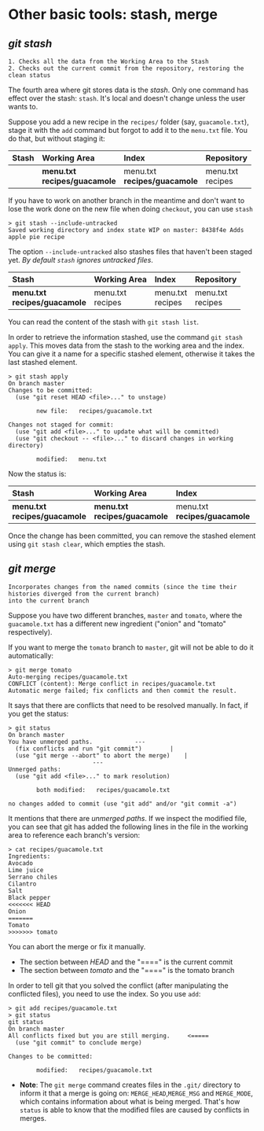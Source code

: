 # Other basic tools: stash, merge

## *git stash*

	1. Checks all the data from the Working Area to the Stash
	2. Checks out the current commit from the repository, restoring the clean status

The fourth area where git stores data is the _stash_. Only one command has effect over the stash: `stash`. It's local and doesn't change unless the user wants to.

Suppose you add a new recipe in the `recipes/` folder (say, `guacamole.txt`), stage it with the `add` command but forgot to add it to the `menu.txt` file. You do that, but without staging it:

|**Stash**|**Working Area**|**Index**|**Repository**|
|:---|:---|:---|:---|
||**menu.txt** <br>**recipes/guacamole** | menu.txt <br>**recipes/guacamole** | menu.txt <br>recipes |


If you have to work on another branch in the meantime and don't want to lose the work done on the new file when doing `checkout`, you can use `stash`

````
> git stash --include-untracked
Saved working directory and index state WIP on master: 8438f4e Adds apple pie recipe

````

The option `--include-untracked` also stashes files that haven't been staged yet. _By default `stash` ignores untracked files_.

|**Stash**|**Working Area**|**Index**|**Repository**|
|:---|:---|:---|:---|
|**menu.txt** <br>**recipes/guacamole**|menu.txt <br>recipes | menu.txt <br>recipes | menu.txt <br>recipes |

You can read the content of the stash with `git stash list`.

In order to retrieve the information stashed, use the command `git stash apply`. This moves data from the stash to the working area and the index. You can give it a name for a specific stashed element, otherwise it takes the last stashed element.

````
> git stash apply
On branch master
Changes to be committed:
  (use "git reset HEAD <file>..." to unstage)

        new file:   recipes/guacamole.txt

Changes not staged for commit:
  (use "git add <file>..." to update what will be committed)
  (use "git checkout -- <file>..." to discard changes in working directory)

        modified:   menu.txt

````

Now the status is:

|**Stash**|**Working Area**|**Index**|**Repository**|
|:---|:---|:---|:---|
|**menu.txt** <br>**recipes/guacamole**|**menu.txt** <br>**recipes/guacamole** | menu.txt <br>**recipes/guacamole** | menu.txt <br>recipes |

Once the change has been committed, you can remove the stashed element using `git stash clear`, which empties the stash.

## *git merge*

	Incorporates changes from the named commits (since the time their histories diverged from the current branch) 
	into the current branch

Suppose you have two different branches, `master` and `tomato`, where the `guacamole.txt` has a different new ingredient ("onion" and "tomato" respectively).

If you want to merge the `tomato` branch to `master`, git will not be able to do it automatically:

````
> git merge tomato
Auto-merging recipes/guacamole.txt
CONFLICT (content): Merge conflict in recipes/guacamole.txt
Automatic merge failed; fix conflicts and then commit the result.
````

It says that there are conflicts that need to be resolved manually. In fact, if you get the status:

````
> git status
On branch master
You have unmerged paths.			---
  (fix conflicts and run "git commit")		  |
  (use "git merge --abort" to abort the merge)	  |
						---
Unmerged paths:
  (use "git add <file>..." to mark resolution)

        both modified:   recipes/guacamole.txt

no changes added to commit (use "git add" and/or "git commit -a")
````

It mentions that there are _unmerged paths_. If we inspect the modified file, you can see that git has added the following lines in the file in the working area to reference each branch's version:

````
> cat recipes/guacamole.txt
Ingredients:
Avocado
Lime juice
Serrano chiles
Cilantro
Salt
Black pepper
<<<<<<< HEAD
Onion
=======
Tomato
>>>>>>> tomato
````

You can abort the merge or fix it manually.

* The section between _HEAD_ and the "====" is the current commit
* The section between _tomato_ and the "====" is the tomato branch

In order to tell git that you solved the conflict (after manipulating the conflicted files), you need to use the index. So you use `add`:

````
> git add recipes/guacamole.txt
> git status
git status
On branch master
All conflicts fixed but you are still merging.     <=====
  (use "git commit" to conclude merge)

Changes to be committed:

        modified:   recipes/guacamole.txt
````

* **Note**: The `git merge` command creates files in the `.git/` directory to inform it that a merge is going on: `MERGE_HEAD`,`MERGE_MSG` and `MERGE_MODE`, which contains information about what is being merged. That's how `status` is able to know that the modified files are caused by conflicts in merges.

